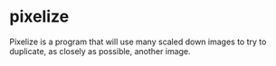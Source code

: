 # pixelize
Pixelize is a program that will use many scaled down images to try to duplicate, as closely as possible, another image.
